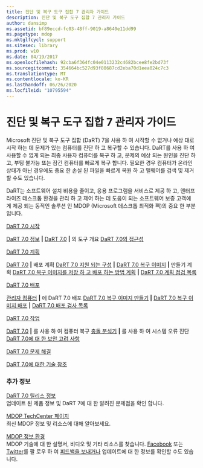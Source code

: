 ```yaml
---
title: 진단 및 복구 도구 집합 7 관리자 가이드
description: 진단 및 복구 도구 집합 7 관리자 가이드
author: dansimp
ms.assetid: bf89eccd-fc03-48ff-9019-a8640e11dd99
ms.pagetype: mdop
ms.mktglfcycl: support
ms.sitesec: library
ms.prod: w10
ms.date: 04/19/2017
ms.openlocfilehash: 92cba6f364fc04e0113232c4682bcee8fe2bd73f
ms.sourcegitcommit: 354664bc527d93f80687cd2eba70d1eea024c7c3
ms.translationtype: MT
ms.contentlocale: ko-KR
ms.lasthandoff: 06/26/2020
ms.locfileid: "10795594"
---
```

# 진단 및 복구 도구 집합 7 관리자 가이드


Microsoft 진단 및 복구 도구 집합 (DaRT) 7을 사용 하 여 시작할 수 없거나 예상 대로 시작 하는 데 문제가 있는 컴퓨터를 진단 하 고 복구할 수 있습니다. DaRT를 사용 하 여 사용할 수 없게 되는 최종 사용자 컴퓨터를 복구 하 고, 문제의 예상 되는 원인을 진단 하 고, 부팅 불가능 또는 잠긴 컴퓨터를 빠르게 복구 합니다. 필요한 경우 컴퓨터가 온라인 상태가 아닌 경우에도 중요 한 손실 된 파일을 빠르게 복원 하 고 맬웨어를 검색 및 제거할 수도 있습니다.

DaRT는 소프트웨어 설치 비용을 줄이고, 응용 프로그램을 서비스로 제공 하 고, 엔터프라이즈 데스크톱 환경을 관리 하 고 제어 하는 데 도움이 되는 소프트웨어 보증 고객에 게 제공 되는 동적인 솔루션 인 MDOP (Microsoft 데스크톱 최적화 팩)의 중요 한 부분입니다.

<a href="" id="getting-started-with-dart-7-0"></a>[DaRT 7.0 시작](getting-started-with-dart-70-new-ia.md)  

[DaRT 7.0 정보](about-dart-70-new-ia.md) **|** [DaRT 7.0](overview-of-the-tools-in-dart-70-new-ia.md) **|** 의 도구 개요 [DaRT 7.0의 접근성](accessibility-for-dart-70.md)

<a href="" id="planning-for-dart-7-0"></a>[DaRT 7.0 계획](planning-for-dart-70-new-ia.md)  

[DaRT 7.0](planning-to-deploy-dart-70.md) **|** 배포 계획 [DaRT 7.0 지원 되는 구성](dart-70-supported-configurations-dart-7.md) **|** [DaRT 7.0 복구 이미지](planning-to-create-the-dart-70-recovery-image.md) **|** 만들기 계획 [DaRT 7.0 복구 이미지를 저장 하 고 배포 하는 방법 계획](planning-how-to-save-and-deploy-the-dart-70-recovery-image.md) **|** [DaRT 7.0 계획 점검 목록](dart-70-planning-checklist-dart-7.md)

<a href="" id="deploying-dart-7-0"></a>[DaRT 7.0 배포](deploying-dart-70-new-ia.md)  

[관리자 컴퓨터](deploying-dart-70-to-administrator-computers-dart-7.md) **|** 에 DaRT 7.0 배포 [DaRT 7.0 복구 이미지 만들기](creating-the-dart-70-recovery-image-dart-7.md) **|** [DaRT 7.0 복구 이미지 배포](deploying-the-dart-70-recovery-image-dart-7.md) **|** [DaRT 7.0 배포 검사 목록](dart-70-deployment-checklist-dart-7.md)

<a href="" id="operations-for-dart-7-0"></a>[DaRT 7.0 작업](operations-for-dart-70-new-ia.md)  

[DaRT 7.0](recovering-computers-using-dart-70-dart-7.md) **|** 를 사용 하 여 컴퓨터 복구 [충돌 분석기](diagnosing-system-failures-with-crash-analyzer--dart-7.md) **|** 를 사용 하 여 시스템 오류 진단 [DaRT 7.0에 대 한 보안 고려 사항](security-considerations-for-dart-70-dart-7.md)

<a href="" id="troubleshooting-dart-7-0"></a>[DaRT 7.0 문제 해결](troubleshooting-dart-70-new-ia.md)  

<a href="" id="technical-reference-for-dart-7-0"></a>[DaRT 7.0에 대한 기술 참조](technical-reference-for-dart-70-new-ia.md)  

### 추가 정보

<a href="" id="release-notes-for-dart-7-0"></a>[DaRT 7.0 릴리스 정보](release-notes-for-dart-70-new-ia.md)  
업데이트 된 제품 정보 및 DaRT 7에 대 한 알려진 문제점을 확인 합니다.

<a href="" id="mdop-techcenter-page"></a>[MDOP TechCenter 페이지](https://go.microsoft.com/fwlink/p/?LinkId=225286)  
최신 MDOP 정보 및 리소스에 대해 알아보세요.

<a href="" id="mdop-information-experience"></a>[MDOP 정보 환경](https://go.microsoft.com/fwlink/p/?LinkId=236032)  
MDOP 기술에 대 한 설명서, 비디오 및 기타 리소스를 찾습니다. [Facebook](https://go.microsoft.com/fwlink/p/?LinkId=242445) 또는 [Twitter](https://go.microsoft.com/fwlink/p/?LinkId=242447)를 팔 로우 하 여 [피드백을 보내거나](mailto:MDOPDocs@microsoft.com) 업데이트에 대 한 정보를 확인할 수도 있습니다.

 

 






